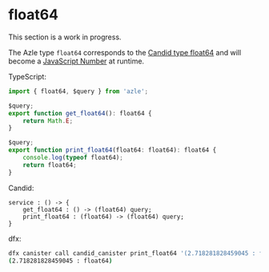 # float64

This section is a work in progress.

The Azle type `float64` corresponds to the [Candid type float64](https://internetcomputer.org/docs/current/references/candid-ref#type-float32-and-float64) and will become a [JavaScript Number](https://developer.mozilla.org/en-US/docs/Web/JavaScript/Reference/Global_Objects/Number) at runtime.

TypeScript:

```typescript
import { float64, $query } from 'azle';

$query;
export function get_float64(): float64 {
    return Math.E;
}

$query;
export function print_float64(float64: float64): float64 {
    console.log(typeof float64);
    return float64;
}
```

Candid:

```
service : () -> {
    get_float64 : () -> (float64) query;
    print_float64 : (float64) -> (float64) query;
}
```

dfx:

```bash
dfx canister call candid_canister print_float64 '(2.718281828459045 : float64)'
(2.718281828459045 : float64)
```
